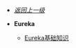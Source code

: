 - [*返回上一级*](/spring-cloud/_sidebar.md)
- **Eureka**

    - [Eureka基础知识](/spring-cloud/eureka/Eureka基础知识/README.md)